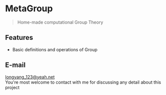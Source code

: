 # MetaGroup
> Home-made computational Group Theory

## Features
+ Basic definitions and operations of Group

## E-mail
longyang_123@yeah.net  
You're most welcome to contact with me for discussing any detail about this project